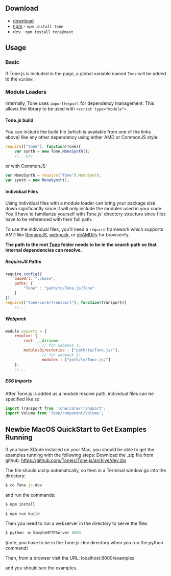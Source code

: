 ## Download

* [download](https://tonejs.github.io/build/Tone.js)
* [npm](https://www.npmjs.org/) - `npm install tone`
* dev - `npm install tone@next`

## Usage

### Basic

If Tone.js is included in the page, a global variable named `Tone` will be added to the `window`.

### Module Loaders

Internally, Tone uses `import`/`export` for dependency management. This allows the library to be used with `<script type="module">`. 

#### Tone.js build

You can include the build file (which is available from one of the links above) like any other dependency using either AMD or CommonJS style:

```javascript
require(["Tone"], function(Tone){
    var synth = new Tone.MonoSynth();
    //...etc
```

or with CommonJS:

```javascript
var MonoSynth = require("Tone").MonoSynth;
var synth = new MonoSynth();
```

#### Individual Files

Using individual files with a module loader can bring your package size down significantly since it will only include the modules used in your code. You'll have to familiarize yourself with Tone.js' directory structure since files have to be referenced with their full path.

To use the individual files, you'll need a `require` framework which supports AMD like [RequireJS](http://requirejs.org/), [webpack](https://webpack.github.io/), or [deAMDify](https://github.com/jaredhanson/deamdify) for browserify.

**The path to the root [Tone](https://github.com/Tonejs/Tone.js/tree/master/Tone) folder needs to be in the search path so that internal dependencies can resolve.**

##### RequireJS Paths

```javascript
require.config({
    baseUrl: "./base",
    paths: {
        "Tone" : "path/to/Tone.js/Tone"
    }
});
require(["Tone/core/Transport"], function(Transport){
    //...
```

##### Webpack

```javascript
module.exports = {
	resolve: {
		root: __dirname,
                // for webpack 1:
		modulesDirectories : ["path/to/Tone.js/"],
                // for webpack 2:
                modules : ["path/to/Tone.js/"]
	},
	//...
```

##### ES6 Imports

After Tone.js is added as a module resolve path, individual files can be specified like so

```javascript
import Transport from 'Tone/core/Transport';
import Volume from 'Tone/component/Volume';
```

## Newbie MacOS QuickStart to Get Examples Running
If you have XCode installed on your Mac, you should be able to get the examples running with the following steps:
Download the .zip file from github:
https://github.com/Tonejs/Tone.js/archive/dev.zip

The file should unzip automatically, so then in a Terminal window go into the directory:
```javascript
$ cd Tone.js-dev
```
and run the commands:
```javascript
$ npm install 
...
$ npm run build
```

Then you need to run a webserver in the directory to serve the files
```javascript
$ python -m SimpleHTTPServer 8000
```
(note, you have to be in the Tone.js-dev directory when you run the python command)

Then, from a browser visit the URL:
localhost:8000/examples

and you should see the examples.
